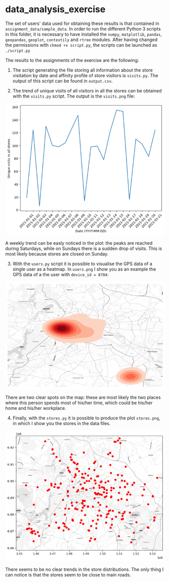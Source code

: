 # data_analysis_exercise

The set of users' data used for obtaining these results is that contained in `assignment_data/sample_data`. In order to run the different Python 3 scripts in this folder, it is necessary to have installed the `numpy`, `matplotlib`, `pandas`, `geopandas`, `geoplot`, `contextily` and `rtree` modules.
After having changed the permissions with `chmod +x script.py`, the scripts can be launched as `./script.py` 

The results to the assignments of the exercise are the following:

1. The script generating the file storing all information about the store visitation by date and affinity profile of store visitors is `visits.py`. The output of this script can be found in `output.csv`.

2. The trend of unique visits of all visitors in all the stores can be obtained with the `visits.py` script. The output is the `visits.png` file: 

![Visits trend](https://github.com/amontoli/data_analysis_exercise/blob/main/visits.png)

A weekly trend can be easly noticed in the plot: the peaks are reached during Saturdays, while on Sundays there is a sudden drop of visits. This is most likely because stores are closed on Sunday.

3. With the `users.py` script it is possible to visualise the GPS data of a single user as a heatmap. In `users.png` I show you as an example the GPS data of a the user with `device_id = 8704`:

![GPS data](https://github.com/amontoli/data_analysis_exercise/blob/main/users.png)

There are two clear spots on the map: these are most likely the two places where this person spends most of his/her time, which could be his/her home and his/her workplace.

4. Finally, with the `stores.py` it is possible to produce the plot `stores.png`, in which I show you the stores in the data files.

![Stores](https://github.com/amontoli/data_analysis_exercise/blob/main/stores.png)

There seems to be no clear trends in the store distributions. The only thing I can notice is that the stores seem to be close to main roads.
